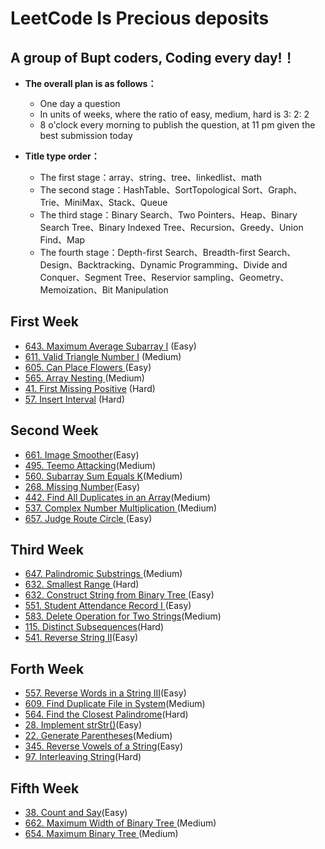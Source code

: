 # LeetCode Is Precious deposits
## A group of Bupt coders, Coding every day!！

- **The overall plan is as follows：**
  - One day a question
  - In units of weeks, where the ratio of easy, medium, hard is 3: 2: 2
  - 8 o'clock every morning to publish the question, at 11 pm given the best submission today

- **Title type order：**
  - The first stage：array、string、tree、linkedlist、math
  - The second stage：HashTable、SortTopological Sort、Graph、Trie、MiniMax、Stack、Queue
  - The third stage：Binary Search、Two Pointers、Heap、Binary Search Tree、Binary Indexed Tree、Recursion、Greedy、Union Find、Map
  - The fourth stage：Depth-first Search、Breadth-first Search、Design、Backtracking、Dynamic Programming、Divide and Conquer、Segment Tree、Reservior sampling、Geometry、Memoization、Bit Manipulation

## First Week
- [643. Maximum Average Subarray I](https://leetcode.com/problems/maximum-average-subarray-i/description/) (Easy)
- [611. Valid Triangle Number I](https://leetcode.com/problems/valid-triangle-number/description/) (Medium)
- [605. Can Place Flowers ](https://leetcode.com/problems/valid-triangle-number/description/) (Easy)
- [565. Array Nesting ](https://leetcode.com/problems/array-nesting/description/) (Medium)
- [41. First Missing Positive](https://leetcode.com/problems/first-missing-positive/description/) (Hard)
- [57. Insert Interval](https://leetcode.com/problems/insert-interval/description/) (Hard)

## Second Week
- [661. Image Smoother](https://leetcode.com/problems/image-smoother/description/)(Easy)
- [495. Teemo Attacking](https://leetcode.com/problems/teemo-attacking/description/)(Medium)
- [560. Subarray Sum Equals K](https://leetcode.com/problems/subarray-sum-equals-k/description/)(Medium)
- [268. Missing Number](https://leetcode.com/problems/missing-number/description/)(Easy)
- [442. Find All Duplicates in an Array](https://leetcode.com/problems/find-all-duplicates-in-an-array/description/)(Medium)
- [537. Complex Number Multiplication ](https://leetcode.com/problems/complex-number-multiplication/description/)(Medium)
- [657. Judge Route Circle ](https://leetcode.com/problems/judge-route-circle/description/)(Easy)

## Third Week
- [647. Palindromic Substrings ](https://leetcode.com/problems/palindromic-substrings/description/)(Medium)
- [632. Smallest Range ](https://leetcode.com/problems/smallest-range/description/)(Hard)
- [632. Construct String from Binary Tree ](https://leetcode.com/problems/construct-string-from-binary-tree/description/)(Easy)
- [551. Student Attendance Record I ](https://leetcode.com/problems/student-attendance-record-i/description/)(Easy)
- [583. Delete Operation for Two Strings](https://leetcode.com/problems/delete-operation-for-two-strings/description/)(Medium)
- [115. Distinct Subsequences](https://leetcode.com/problems/distinct-subsequences/description/)(Hard)
- [541. Reverse String II](https://leetcode.com/problems/reverse-string-ii/description/)(Easy)

## Forth Week
- [557. Reverse Words in a String III](https://leetcode.com/problems/reverse-words-in-a-string-iii/description/)(Easy)
- [609. Find Duplicate File in System](https://leetcode.com/problems/find-duplicate-file-in-system/description/)(Medium)
- [564. Find the Closest Palindrome](https://leetcode.com/problems/find-the-closest-palindrome/)(Hard)
- [28. Implement strStr()](https://leetcode.com/problems/implement-strstr/description/)(Easy)
- [22. Generate Parentheses](https://leetcode.com/problems/generate-parentheses/description/)(Medium)
- [345. Reverse Vowels of a String](https://leetcode.com/problems/reverse-vowels-of-a-string/description/)(Easy)
- [97. Interleaving String](https://leetcode.com/problems/interleaving-string/description/)(Hard)

## Fifth Week
- [38. Count and Say](https://leetcode.com/problems/count-and-say/hints/)(Easy)
- [662. Maximum Width of Binary Tree ](https://leetcode.com/problems/maximum-width-of-binary-tree/description/)(Medium)
- [654. Maximum Binary Tree ](https://leetcode.com/problems/maximum-binary-tree/description/)(Medium)
